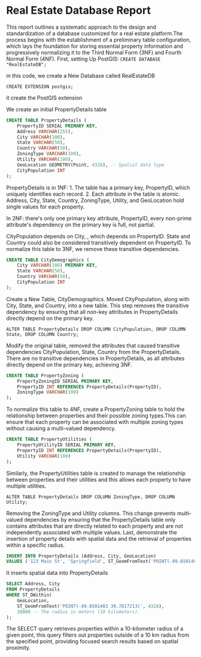 # Real Estate Database Report

This report outlines a systematic approach to the design and standardization of a database customized for a real estate platform.The process begins with the establishment of a preliminary table configuration, which lays the foundation for storing essential property information and progressively normalizing it to the Third Normal Form (3NF) and Fourth Normal Form (4NF).
First, setting Up PostGIS:
`CREATE DATABASE "RealEstateDB";`

in this code, we create a New Database called RealEstateDB

`CREATE EXTENSION postgis;`

it create the PostGIS extension

We create an initial PropertyDetails table 

```sql
CREATE TABLE PropertyDetails (
    PropertyID SERIAL PRIMARY KEY,
    Address VARCHAR(255),
    City VARCHAR(100),
    State VARCHAR(50),
    Country VARCHAR(50),
    ZoningType VARCHAR(100),
    Utility VARCHAR(100),
    GeoLocation GEOMETRY(Point, 4326), -- Spatial data type
    CityPopulation INT
);
```

PropertyDetails is in 1NF: 1. The table has a primary key, PropertyID, which uniquely identifies each record. 2. Each attribute in the table is atomic. Address, City, State, Country, ZoningType, Utility, and GeoLocation hold single values for each property. 

In 2NF: there's only one primary key attribute, PropertyID, every non-prime attribute's dependency on the primary key is full, not partial.

CityPopulation depends on City, , which depends on PropertyID. State and Country could also be considered transitively dependent on PropertyID. To normalize this table to 3NF, we remove these transitive dependencies.

```sql
CREATE TABLE CityDemographics (
    City VARCHAR(100) PRIMARY KEY,
    State VARCHAR(50),
    Country VARCHAR(50),
    CityPopulation INT
);
```
Create a New Table, CityDemographics. Moved CityPopulation, along with City, State, and Country, into a new table. This step removes the transitive dependency by ensuring that all non-key attributes in PropertyDetails directly depend on the primary key. 

`ALTER TABLE PropertyDetails DROP COLUMN CityPopulation, DROP COLUMN State, DROP COLUMN Country;`

Modify the original table, removed the attributes that caused transitive dependencies CityPopulation, State, Country from the PropertyDetails.
There are no transitive dependencies in PropertyDetails, as all attributes directly depend on the primary key, achieving 3NF.

```sql
CREATE TABLE PropertyZoning (
    PropertyZoningID SERIAL PRIMARY KEY,
    PropertyID INT REFERENCES PropertyDetails(PropertyID),
    ZoningType VARCHAR(100)
);
```

To normalize this table to 4NF, create a PropertyZoning table to hold the relationship between properties and their possible zoning types.This can ensure that each property can be associated with multiple zoning types without causing a multi-valued dependency.

```sql
CREATE TABLE PropertyUtilities (
    PropertyUtilityID SERIAL PRIMARY KEY,
    PropertyID INT REFERENCES PropertyDetails(PropertyID),
    Utility VARCHAR(100)
);
```
Similarly, the PropertyUtilities table is created to manage the relationship between properties and their utilities and this allows each property to have multiple utilities.

`ALTER TABLE PropertyDetails DROP COLUMN ZoningType, DROP COLUMN Utility;`

Removing the ZoningType and Utility columns. This change prevents multi-valued dependencies by ensuring that the PropertyDetails table only contains attributes that are directly related to each property and are not independently associated with multiple values.
Last, demonstrate the insertion of property details with spatial data and the retrieval of properties within a specific radius.

```sql
INSERT INTO PropertyDetails (Address, City, GeoLocation)
VALUES ('123 Main St', 'Springfield', ST_GeomFromText('POINT(-89.6501483 39.7817213)', 4326));
```

It inserts spatial data into PropertyDetails
```sql
SELECT Address, City
FROM PropertyDetails
WHERE ST_DWithin(
    GeoLocation,
    ST_GeomFromText('POINT(-89.6501483 39.7817213)', 4326),
    10000 -- The radius in meters (10 kilometers).
);
```
The SELECT query retrieves properties within a 10-kilometer radius of a given point, this query filters out properties outside of a 10 km radius from the specified point, providing focused search results based on spatial proximity.
